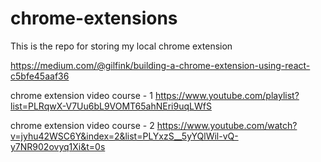 # chrome-extensions
This is the repo for storing my local chrome extension 

https://medium.com/@gilfink/building-a-chrome-extension-using-react-c5bfe45aaf36

chrome extension video course - 1
 https://www.youtube.com/playlist?list=PLRqwX-V7Uu6bL9VOMT65ahNEri9uqLWfS

chrome extension video course - 2
 https://www.youtube.com/watch?v=jyhu42WSC6Y&index=2&list=PLYxzS__5yYQlWil-vQ-y7NR902ovyq1Xi&t=0s

